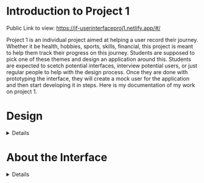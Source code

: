 # Introduction to Project 1

Public Link to view: https://jf-userinterfaceproj1.netlify.app/#/

Project 1 is an individual project aimed at helping a user record their journey. 
Whether it be health, hobbies, sports, skills, financial, this project is meant to help them track their progress on this journey. 
Students are supposed to pick one of these themes and design an application around this. 
Students are expected to scetch potential interfaces, interview potential users, or just regular people to help with the design process. 
Once they are done with prototyping the interface, they will create a mock user for the application and then start developing it in steps.
Here is my documentation of my work on project 1.

# Design

<details>
 
  *Interviews*

  For this project, I interviewed 2 of my friends, Carson and Blake, who are active in bodybuilding and powerlifting. Going into the interviews I wanted to learn what metrics I should show, and which are the most important or should be the most prominent on the screen. I wanted to know what kinda of visuals/charts I want to show. My last thing I wanted to know was a broader scope of how I should design how users track their own progress.

  These are the questions I asked, and the answeres they gave.
  - Q1 : What metrics would you like to track for powerlifting?
    * Blake : I would like to see the trend in my sets and calculated 1RM (One Rep Max), change in my bodyweight, my calories and protein each day.
    * Carson : I would like to see my volume for the week in each lift, comparisons of my lifting sets this week vs previous weeks. I would also like to see the progress in my SBD (Squat, Bench, Deadlift) throughout the year.

  - Q2 : How would you like to track your progress for these lifts? Day by Day or per lift basis? Maybe using a schedule/program?
    * Blake : I would like to be able to track my progress using my workout splits (this refers to the type of program, Upper-Lower splits, Arnold split, a specific SBD program, etc.) per week. Maybe like logs on weekday lifts, posts/entries.
    * Carson : I would like to log whichever day I want to, and see my workouts on a calendar. Tracking my total by month or as a post would be nice.

  - Q3 : What visuals would be most important for you to track your progress?
    * Blake : I would like to see a table that shows me details for each of my lifts, and also for each muscle group. An overall trend chart for progress on SBD would be nice.
    * Carson : I would like to compare my lifts over time using a line chart. I would also like to take videos for some of my lifts and be able to compare them to previous videos as well.

   These interviews helped me solidify some of my initial thoughts for the design, as well as gave me more things to add for the application itself.
   I created a list of features I needed based on the interview, and highlighted other features I was still unsure of.

   I decided to cut some features requested in the interview out for the initial phase. Mainly, posting videos of lifts, and the tracking by workout split. I was unsure of how to implement comparing videos of lifts, I thought photos for each entry should be suficcient.
   For tracking by workout split, I realized this option would need another type of calendar, or a different view altogether. Some workout splits are asynchronous (they don't follow a weekly repitition), which adds further complexity. I though a monthly calendar would suffice.
   
   # Goals/Features Needed:
    * Dashboard View
      - Trending Total & Bodyweight Numbers
      - Overview chart for SBD numbers over time
    * Calendar View
      - Monthly view of lifts/logs and journal entries.
      - Users can select a day and see the users lift that day and/or journal entry.
      - Users can see bodyweight on that day and/or protein (green or red if it met the users goal), if it was logged.
    * Detail View
      - Table that can be changed by the user selecting a muscle group, by diagram, or a specific lift
      - Table should also be able to be changed by range of date.
      - Table will show and compare the lifts (color compare) according to the filters user configured.
    * Log / Create Entry / Lift
      - User can enter photo, protein, bodyweight, and a title and journal for the day/lift (not every day will include a workout/lift)
      - User can enter lifts they performed, sets, reps, and weight. For each set, they can add a short note to what it was. I.e, superset, dropset, pause, etc.
    * Settings
      - User can rearrange views on navbar, customize the colors of the UI, or select a different theme.
      - ?? additional features

  *Scetching*

  With these interviews and goals in mind, I started schetching prototypes of the design. I used the variation on the 10+10 method, the 10 minutes+10 minutes. I was having trouble formulating a way to include the views I wanted. I came up with 3 different methods for showing the different views.
   1. Navbar on Top.
     <img width="940" height="852" alt="image" src="https://github.com/user-attachments/assets/83fefbaa-0cea-41b5-af7e-5bb287c00746" />
 
   2. No Navbar. I didn't personally like this idea, but it was helpful to scetch out how the views would look.
    <img width="495" height="471" alt="image" src="https://github.com/user-attachments/assets/141faef4-e213-47eb-8afa-e652805a97af" />
 
   3. Navbad on the side. I merged the dashboard and details view, which I did not like when I finished. Besides that this was my favorite.
    <img width="656" height="536" alt="image" src="https://github.com/user-attachments/assets/d3d21e7e-d43c-4bd8-add5-e556f8e0387e" />

  Since, I was not going to actually implement the sketch with no navbar, I decided to sketch the views themselves. 
   * For the Dashboard view, I was liking the idea of singular card/boxes for the trending 3 lifts (these boxes are called something specific for business analytics but I forget). I also liked a time scroll for the main chart, instead of inputting a date range because I thought it was faster and cleaner to look at. From the start, I had three toggles on the main chart for each of the 3 lifts, I decided I could have all 3 be the default on the line chart, and the user can press the buttons to toggle an individual lift or whatnot. 
   
   * For the calendar view, I liked having a regular calendar view with a entry div/view next to it, with the entry details. 
   
   * For the detail view, to show by muscle group or by lift, I thought included a clickable diagram of the human body would be helpful. For a specific lift, just a text entry that autofills with the lift of choice is appropriate. The table will just have also have a time scroll like the dashboard, and it will include sets in the filters over the time selected.
   
   * For the log view, I thought simple would be best for a picture submit, entry, title, bodyweight, protein, and record lift scrollable div/box. For settings, I didn't sketch anything. This part will most likely be left open for future additions. I will probably include a button to change the theme: day, night, ocean (or something like that), etc.
   

  

  *Prototyping & Feedback*
  
  Done with sketching, ideating, I finalized the prototypes.
  
   - Dashboard View: 
   
   <img width="538" height="334" alt="image" src="https://github.com/user-attachments/assets/519f4dd6-7f43-468a-bc71-a50282bc38d9" />
  
   
   - Calendar View: 
   
   <img width="508" height="300" alt="image" src="https://github.com/user-attachments/assets/2869bd1e-9ec5-4538-9fbb-b2e6f0f17099" />

   - Detail View: 
   
   <img width="405" height="259" alt="image" src="https://github.com/user-attachments/assets/aba3e06a-6eb8-41c9-b2a4-1ee7313608c2" />
   
   - Log View: 
   
   <img width="414" height="261" alt="image" src="https://github.com/user-attachments/assets/a1f81b76-e20f-4f41-9bc3-a822911dbc16" />

  Here is the finalized navbar / outer layout: 
  <img width="896" height="732" alt="image" src="https://github.com/user-attachments/assets/12aab2a4-01ff-43d1-b2ad-5782f91f009c" />

  I got feedback from the same friends I interviewed. Here is a synthesis of what they said:

   - Carson: Likes the simpleness of the dashboard view, thinks the calendar view could be impproved by changing the layout of the entry view and having the actual calendar smaller. Didn't say anything about the detail view. He saw that I missed a button for adding a lift to the log view and pointed that out (I will be fixing that in implementation). He thought it looked good overall.

   - Blake: Liked the layout of the application itself. Didn't say anything about the dashboard view, pointed out the same problem with the calendar view Carson had. He liked the details view with the diagram of the muscle groups on the body. He liked the log view in particular.

 Based on the feedback, I will need to improve the calendar view in the implementation.
 
 *Mock User*

 My user will be a copy of me. I already journal my workouts, so an application like this would benefit me a lot. For physical characteristics, my bodyweight is 170, and my total is hovering around 950 right now. I get at least 100 grams of protein per day. I tend to stick to SBD lifts and accessories in the 3-5 sets range and 5-9 rep range. The copy of me that uses the application will check the SBD progress each time I test my max in those lifts. I would also check the details view for a comparison on a previous set I did with the one I just performed. Every now and then I would check the calendar view to see where I was a month or year ago. I would of course use the log view to log a day and the workout. This application would help me track my progress and keep me discplined.
</details>

# About the Interface
<details>
Notes: to run the code locally using node.js, vite, svelte, and whatnot, you need to install these libraries:

 - npm install svelte-spa-router
 - npm install chart.js

Interface Overview: 

  My app is a tracking application for people who are dedicated to lifting weights, particularly powerlifting. It's layout consists of a header, that shows the user welcome information such as their name, date, week streak for logging, their current total and bodyweight in lbs. It has a navigation bar for the user to navigate between the views they will use to track and log their progress.

   - Dashboard View:
     
   <img width="1914" height="921" alt="image" src="https://github.com/user-attachments/assets/b6d00adb-2848-4396-af8e-3740e09c4655" />
   <img width="1721" height="830" alt="image" src="https://github.com/user-attachments/assets/625e82f2-e170-4d59-ae64-f03e5e3d3a43" />
   
   - Here the user can see their progress over the week for their big 3 lifts: squat, bench, and deadlift all in a line chart. They can select the metric cards to filter the line chart so that they are only seeing the metric they selected. If they unselect the same metric all three lifts will show again on the chart.
   - I had a vertical scrollbar feature the user could use to filter the date range the chart pulls from, however, with the little time, I decided to comment it out and leave it out for now. It is something that can be added in the future.

   - Calendar View:

   <img width="1914" height="921" alt="image" src="https://github.com/user-attachments/assets/7f82cd6b-8fb8-4da1-9704-47af6de1e092" />
   <img width="1715" height="823" alt="image" src="https://github.com/user-attachments/assets/62f30872-6df7-4de2-a94f-ed9e4659ddcc" />

   - Here the user can select a date on the calendar in the top left to view what they logged for that day. A dot appears on the days where they logged something. They can also change the month and year to filter the calendar.
   - After selecting a day they logged an entry, that entry will appear. They will be able to see and edit their picture, bodyweight, and protein in the right side. They can also see and edit their workout for that day in the bottom. They can change the weight, reps for a set. They can add or remove a set, or change the specific exercise they performed. However, they can not add or remove an exercise. At the time, I thought users might misuse this power and log stuff they did not do. However, since they can technically log whatever they want, I could add the feature to add and remove the lifts in the future.
   - When the user clicks the save button it will save the updates, and show the user confirmation with a popup.

   - Detail View:

   <img width="1911" height="926" alt="image" src="https://github.com/user-attachments/assets/9045fff9-87d1-4f56-9ed9-6d0bac87afa1" />
   <img width="1697" height="822" alt="image" src="https://github.com/user-attachments/assets/ddb4bb3f-ff5f-466e-9503-c8e0b6d893f3" />
   <img width="1714" height="813" alt="image" src="https://github.com/user-attachments/assets/44efc748-413d-4a13-b974-3b55d6e7d674" />

   - Here the user can see the sets they performed for a specific exercise, for a specific muscle group, or for all exercises in general.
   - They can filter via muscle group by selecting one on the diagram. If they want to remove this filter they can press escape, or click the same muscle group again. This will filter down the exercises list and the table of sets.
   - They can filter a specific exercise by selecting from the exercise list on the right. This will undo a muscle group filter, and will filter the table as a result.
   - They can view the details of the set, the weight and reps, and if there are no filters for a specific exercise selected, the table will also list the exercise

   - Log View:

   <img width="1914" height="923" alt="image" src="https://github.com/user-attachments/assets/95ae0fe1-c733-48f5-b5d1-fee7184f43d9" />
   <img width="1719" height="820" alt="image" src="https://github.com/user-attachments/assets/dce311f1-f93d-45ed-8a14-9936f107dd0e" />


   - Here the user can log an entry for a specific day. They can add a picture, add journal notes, the title of the workout, the bodyweight and protein intake for the day, and their workout.
   - For the workout, they can add and remove lifts, select weight and reps, and add and remove sets.
   - Once the user clicks the submit button, it will save the entry, and show the user via a popup.

   - Settings View:

   <img width="1910" height="926" alt="image" src="https://github.com/user-attachments/assets/63787b2a-9f0d-45e8-9892-42603bdf2a0d" />
   <img width="1879" height="918" alt="image" src="https://github.com/user-attachments/assets/833dfc5b-c72d-4c8b-b899-b5b8b0e2634b" />
   <img width="1007" height="169" alt="image" src="https://github.com/user-attachments/assets/6a68e372-44f0-49e3-9ba4-9983cda21c5d" />
   <img width="1086" height="621" alt="image" src="https://github.com/user-attachments/assets/6ec9202c-5bf1-43e2-873a-57b4026c00ef" />

   - Here the user can change the theme between dark and light mode.
   - The user can also disable protein tracking, and set a bodyweight goal.
   - If the user is at or below this goal, the header card will reflect this by turning the text green. For example, if their goal bodyweight is 170 and they are 165, they have met the goal.

   Implementation & Approach:

   This project took a lot of my time. I had an idea of what I was going to create pretty fast, and the sketching process was easy. I already knew what I wanted, because I already use a tracking app for my lifting.
   For development, I used my preexisting knowledge of hmtl and css, and for svelte and javascript I used the tutorials gave in class.
   I designed the html elements and functionality with svelte first. I tried to get it working, and then when it was working, I would complete the css styles.
   However, after implementing the design from the sketching, I saw a few things that I went back and changed because I didn't like the way they looked in practice. Namely the calendar view and the dashboard view with the scrollbar.
   I have already listed the external libraries I used for the project. I also used localStorage, which is built-in.

   For the detail view I hand designed the svg muscle group diagrams using Inkscape, which I already had knowledge of. 

   AI Usage:

   I only used AI when necessary, and I did list in comments for which part I used AI. Specifically, I needed a little help with the calendar view itself, generating the month and days elements. I only pasted in code or div segments, never anything over 10 lines, as per the guidelines for this project.
   I developed in VS code, so I had copilot running for autocompleting some repitive statements, and getting rid of some the accessibility warnings, mainly for buttons. I also used it for randomly generating entry data that would take me a while typing manually. Everything with copilot is also listed in the comments for this project.
   For strengths, I would say the autocompletion for repitive segments was fairly accurate and helpful, chatgpt was helpful for some of the svelte elements when I was struggling with the calendar view. 
   For weeknesses, I would say the css styles overall. The few times I tried giving it the div element and having it center it (something I struggle with), it would not work most of the time. I would have to google some css documentation to make the css styles how I wanted.

   Future Additions:

   I have already listed a few features I would add on in the interface details. I would specifically add a feature to filter the dashboard chart by time, over a year period, over a month period etc. I would also add a feature to add or remove lifts in the calendar entry view. I would also add backend functionality so that it actually stores the entries and retains the user's information, making it more like an actual application that would be public ready.

</details>
